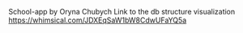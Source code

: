 School-app by Oryna Chubych
Link to the db structure visualization https://whimsical.com/JDXEqSaW1bW8CdwUFaYQ5a